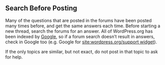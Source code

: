 ## Search Before Posting

Many of the questions that are posted in the forums have been posted many times before, and get the same answers each time. Before starting a new thread, search the forums for an answer. All of WordPress.org has been indexed by [Google](http://www.google.com/), so if a forum search doesn’t result in answers, check in Google too (e.g. Google for [site:wordpress.org/support widget](https://www.google.com/search?hl=en&q=site%3Awordpress.org%2Fsupport%20widget&gws_rd=ssl)).

If the only topics are similar, but not exact, do not post in that topic to ask for help.